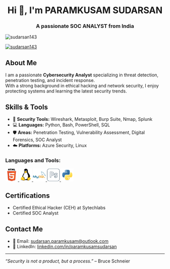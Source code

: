 <h1 align="center">Hi 👋, I'm PARAMKUSAM SUDARSAN</h1>
<h3 align="center">A passionate SOC ANALYST from India</h3>

<p align="left"> <img src="https://komarev.com/ghpvc/?username=sudarsan143&label=Profile%20views&color=0e75b6&style=flat" alt="sudarsan143" /> </p>

<p align="left"> <a href="https://github.com/ryo-ma/github-profile-trophy"><img src="https://github-profile-trophy.vercel.app/?username=sudarsan143" alt="sudarsan143" /></a> </p>

## About Me
I am a passionate **Cybersecurity Analyst** specializing in threat detection, penetration testing, and incident response.  
With a strong background in ethical hacking and network security, I enjoy protecting systems and learning the latest security trends.

## Skills & Tools
- 🔐 **Security Tools:** Wireshark, Metasploit, Burp Suite, Nmap, Splunk  
- 💻 **Languages:** Python, Bash, PowerShell, SQL  
- 🛡️ **Areas:** Penetration Testing, Vulnerability Assessment, Digital Forensics, SOC Analyst  
- ☁️ **Platforms:** Azure Security, Linux  

<h3 align="left">Languages and Tools:</h3>
<p align="left"> 
  <a href="https://www.w3.org/html/" target="_blank" rel="noreferrer"> 
    <img src="https://raw.githubusercontent.com/devicons/devicon/master/icons/html5/html5-original-wordmark.svg" alt="html5" width="40" height="40"/> 
  </a> 
  <a href="https://www.linux.org/" target="_blank" rel="noreferrer"> 
    <img src="https://raw.githubusercontent.com/devicons/devicon/master/icons/linux/linux-original.svg" alt="linux" width="40" height="40"/> 
  </a> 
  <a href="https://www.mysql.com/" target="_blank" rel="noreferrer"> 
    <img src="https://raw.githubusercontent.com/devicons/devicon/master/icons/mysql/mysql-original-wordmark.svg" alt="mysql" width="40" height="40"/> 
  </a> 
  <a href="https://www.photoshop.com/en" target="_blank" rel="noreferrer"> 
    <img src="https://raw.githubusercontent.com/devicons/devicon/master/icons/photoshop/photoshop-line.svg" alt="photoshop" width="40" height="40"/> 
  </a> 
  <a href="https://www.python.org" target="_blank" rel="noreferrer"> 
    <img src="https://raw.githubusercontent.com/devicons/devicon/master/icons/python/python-original.svg" alt="python" width="40" height="40"/> 
  </a> 
</p>

## Certifications
- Certified Ethical Hacker (CEH) at Sytechlabs  
- Certified SOC Analyst  

## Contact Me
- 📧 Email: [sudarsan.paramkusam@outlook.com](mailto:sudarsan.paramkusam@outlook.com)  
- 🔗 LinkedIn: [linkedin.com/in/paramkusamsudarsan](https://linkedin.com/in/paramkusamsudarsan)

---
*“Security is not a product, but a process.”* – Bruce Schneier
